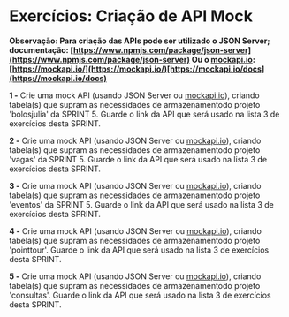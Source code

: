 # Exercícios: Criação de API Mock

**Observação:
Para criação das APIs pode ser utilizado o JSON Server; documentação:
[https://www.npmjs.com/package/json-server](https://www.npmjs.com/package/json-server)
Ou o [mockapi.io](http://mockapi.io/):
[https://mockapi.io/](https://mockapi.io/)[https://mockapi.io/docs](https://mockapi.io/docs)**

**1 -** Crie uma mock API (usando JSON Server ou [mockapi.io](http://mockapi.io/)), criando tabela(s) que
supram as necessidades de armazenamentodo projeto 'bolosjulia' da SPRINT 5. Guarde o
link da API que será usado na lista 3 de exercícios desta SPRINT.

**2 -** Crie uma mock API (usando JSON Server ou [mockapi.io](http://mockapi.io/)), criando tabela(s) que
supram as necessidades de armazenamentodo projeto 'vagas' da SPRINT 5. Guarde o link
da API que será usado na lista 3 de exercícios desta SPRINT.

**3 -** Crie uma mock API (usando JSON Server ou [mockapi.io](http://mockapi.io/)), criando tabela(s) que
supram as necessidades de armazenamentodo projeto 'eventos' da SPRINT 5. Guarde o
link da API que será usado na lista 3 de exercícios desta SPRINT.

**4 -** Crie uma mock API (usando JSON Server ou [mockapi.io](http://mockapi.io/)), criando tabela(s) que
supram as necessidades de armazenamentodo projeto 'pointtour'. Guarde o link da API que
será usado na lista 3 de exercícios desta SPRINT.

**5 -** Crie uma mock API (usando JSON Server ou [mockapi.io](http://mockapi.io/)), criando tabela(s) que
supram as necessidades de armazenamentodo projeto 'consultas'. Guarde o link da API
que será usado na lista 3 de exercícios desta SPRINT.